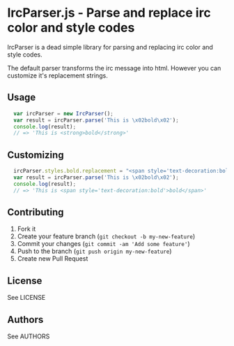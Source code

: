 IrcParser.js - Parse and replace irc color and style codes
============

IrcParser is a dead simple library for parsing and replacing irc color and
style codes.

The default parser transforms the irc message into html. However you can
customize it's replacement strings.

Usage
-----

```javascript
  var ircParser = new IrcParser();
  var result = ircParser.parse('This is \x02bold\x02');
  console.log(result);
  // => 'This is <strong>bold</strong>'
```

Customizing
-----------

```javascript
  ircParser.styles.bold.replacement = "<span style='text-decoration:bold'>$1</span>";
  var result = ircParser.parse('This is \x02bold\x02');
  console.log(result);
  // => 'This is <span style='text-decoration:bold'>bold</span>'
```

Contributing
------------

1. Fork it
2. Create your feature branch (`git checkout -b my-new-feature`)
3. Commit your changes (`git commit -am 'Add some feature'`)
4. Push to the branch (`git push origin my-new-feature`)
5. Create new Pull Request

License
-------

See LICENSE

Authors
-------

See AUTHORS
